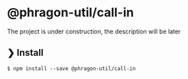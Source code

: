 # @phragon-util/call-in

The project is under construction, the description will be later

## ❯ Install

```
$ npm install --save @phragon-util/call-in
```
